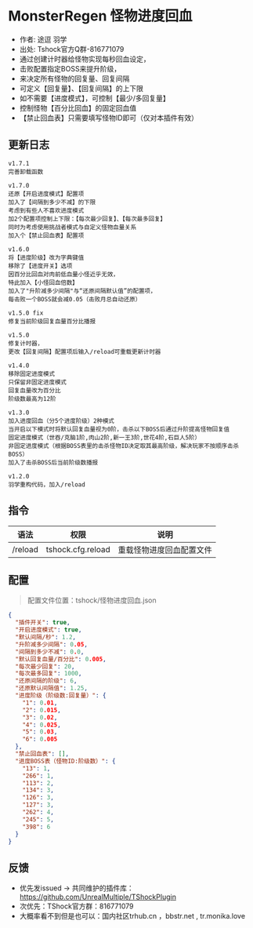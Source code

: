 # MonsterRegen 怪物进度回血
- 作者: 途逗 羽学
- 出处: Tshock官方Q群-816771079
- 通过创建计时器给怪物实现每秒回血设定，
- 击败配置指定BOSS来提升阶级，
- 来决定所有怪物的回复量、回复间隔
- 可定义【回复量】、【回复间隔】的上下限
- 如不需要【进度模式】，可控制【最少/多回复量】
- 控制怪物【百分比回血】的固定回血值
- 【禁止回血表】只需要填写怪物ID即可（仅对本插件有效）

## 更新日志

```
v1.7.1
完善卸载函数

v1.7.0
还原【开启进度模式】配置项
加入了【间隔到多少不减】的下限
考虑到有些人不喜欢进度模式
加2个配置项控制上下限：【每次最少回复】、【每次最多回复】
同时为考虑使用挑战者模式与自定义怪物血量关系
加入个【禁止回血表】配置项

v1.6.0
将【进度阶级】改为字典键值
移除了【进度开关】选项
因百分比回血对肉前低血量小怪近乎无效，
特此加入【小怪回血倍数】
加入了"升阶减多少间隔"与“还原间隔默认值”的配置项，
每击败一个BOSS就会减0.05（击败月总自动还原）

v1.5.0 fix
修复当前阶级回复血量百分比播报

v1.5.0
修复计时器，
更改【回复间隔】配置项后输入/reload可重载更新计时器

v1.4.0
移除固定进度模式
只保留非固定进度模式
回复血量改为百分比
阶级数最高为12阶

v1.3.0
加入进度回血（分5个进度阶级）2种模式
当开启以下模式时将默认回复血量视为0阶，击杀以下BOSS后通过升阶提高怪物回复值
固定进度模式（世吞/克脑1阶,肉山2阶,新一王3阶,世花4阶,石巨人5阶）
非固定进度模式（根据BOSS表里的击杀怪物ID决定取其最高阶级，解决玩家不按顺序击杀BOSS）
加入了击杀BOSS后当前阶级数播报

v1.2.0
羽学重构代码，加入/reload

```

## 指令

| 语法           |        权限         |   说明   |
| -------------- | :-----------------: | :------: |
| /reload | tshock.cfg.reload  | 重载怪物进度回血配置文件   |

## 配置
> 配置文件位置：tshock/怪物进度回血.json
```json
{
  "插件开关": true,
  "开启进度模式": true,
  "默认间隔/秒": 1.2,
  "升阶减多少间隔": 0.05,
  "间隔到多少不减": 0.0,
  "默认回复血量/百分比": 0.005,
  "每次最少回复": 20,
  "每次最多回复": 1000,
  "还原间隔的阶级": 6,
  "还原默认间隔值": 1.25,
  "进度阶级（阶级数:回复量）": {
    "1": 0.01,
    "2": 0.015,
    "3": 0.02,
    "4": 0.025,
    "5": 0.03,
    "6": 0.005
  },
  "禁止回血表": [],
  "进度BOSS表（怪物ID:阶级数）": {
    "13": 1,
    "266": 1,
    "113": 2,
    "134": 3,
    "126": 3,
    "127": 3,
    "262": 4,
    "245": 5,
    "398": 6
  }
}
```
## 反馈
- 优先发issued -> 共同维护的插件库：https://github.com/UnrealMultiple/TShockPlugin
- 次优先：TShock官方群：816771079
- 大概率看不到但是也可以：国内社区trhub.cn ，bbstr.net , tr.monika.love
